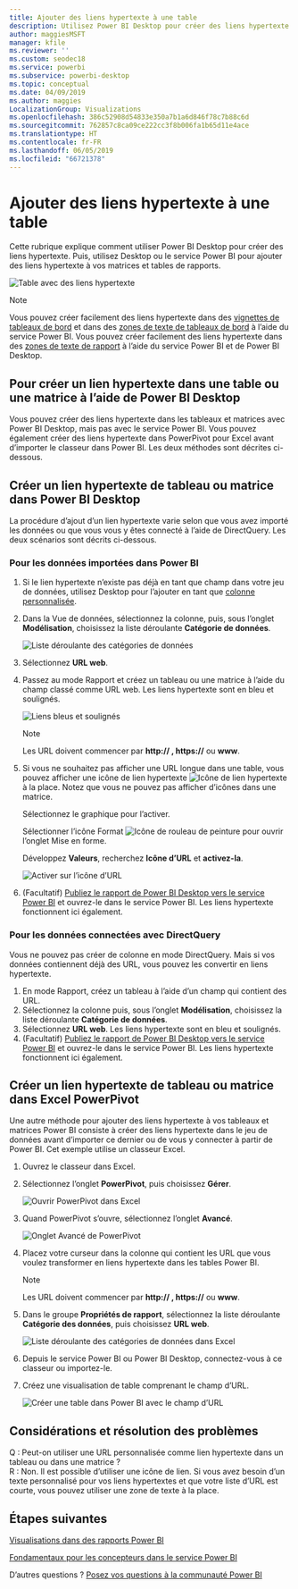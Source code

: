 ```yaml
---
title: Ajouter des liens hypertexte à une table
description: Utilisez Power BI Desktop pour créer des liens hypertexte. Ensuite, utilisez Power BI Desktop ou le service Power BI pour ajouter des liens hypertexte à vos matrices et tables de rapports.
author: maggiesMSFT
manager: kfile
ms.reviewer: ''
ms.custom: seodec18
ms.service: powerbi
ms.subservice: powerbi-desktop
ms.topic: conceptual
ms.date: 04/09/2019
ms.author: maggies
LocalizationGroup: Visualizations
ms.openlocfilehash: 386c52908d54833e350a7b1a6d846f78c7b88c6d
ms.sourcegitcommit: 762857c8ca09ce222cc3f8b006fa1b65d11e4ace
ms.translationtype: HT
ms.contentlocale: fr-FR
ms.lasthandoff: 06/05/2019
ms.locfileid: "66721378"
---
```

# <a name="add-hyperlinks-to-a-table"></a>Ajouter des liens hypertexte à une table
Cette rubrique explique comment utiliser Power BI Desktop pour créer des liens hypertexte. Puis, utilisez Desktop ou le service Power BI pour ajouter des liens hypertexte à vos matrices et tables de rapports. 

![Table avec des liens hypertexte](media/power-bi-hyperlinks-in-tables/hyperlinkedtable.png)

> [!NOTE]
> Vous pouvez créer facilement des liens hypertexte dans des [vignettes de tableaux de bord](service-dashboard-edit-tile.md) et dans des [zones de texte de tableaux de bord](service-dashboard-add-widget.md) à l’aide du service Power BI. Vous pouvez créer facilement des liens hypertexte dans des [zones de texte de rapport](service-add-hyperlink-to-text-box.md) à l’aide du service Power BI et de Power BI Desktop.
> 

## <a name="to-create-a-hyperlink-in-a-table-or-matrix-using-power-bi-desktop"></a>Pour créer un lien hypertexte dans une table ou une matrice à l’aide de Power BI Desktop
Vous pouvez créer des liens hypertexte dans les tableaux et matrices avec Power BI Desktop, mais pas avec le service Power BI. Vous pouvez également créer des liens hypertexte dans PowerPivot pour Excel avant d’importer le classeur dans Power BI. Les deux méthodes sont décrites ci-dessous.

## <a name="create-a-table-or-matrix-hyperlink-in-power-bi-desktop"></a>Créer un lien hypertexte de tableau ou matrice dans Power BI Desktop
La procédure d’ajout d’un lien hypertexte varie selon que vous avez importé les données ou que vous vous y êtes connecté à l’aide de DirectQuery. Les deux scénarios sont décrits ci-dessous.

### <a name="for-data-imported-into-power-bi"></a>Pour les données importées dans Power BI
1. Si le lien hypertexte n’existe pas déjà en tant que champ dans votre jeu de données, utilisez Desktop pour l’ajouter en tant que [colonne personnalisée](desktop-common-query-tasks.md).
2. Dans la Vue de données, sélectionnez la colonne, puis, sous l’onglet **Modélisation**, choisissez la liste déroulante **Catégorie de données**.
   
    ![Liste déroulante des catégories de données](media/power-bi-hyperlinks-in-tables/pbi_data_category.png)
3. Sélectionnez **URL web**.
4. Passez au mode Rapport et créez un tableau ou une matrice à l’aide du champ classé comme URL web. Les liens hypertexte sont en bleu et soulignés.

    ![Liens bleus et soulignés](media/power-bi-hyperlinks-in-tables/power-bi-table-with-hyperlinks2.png)

    > [!NOTE]
    > Les URL doivent commencer par **http:// , https://** ou **www**.
    >
   
1. Si vous ne souhaitez pas afficher une URL longue dans une table, vous pouvez afficher une icône de lien hypertexte  ![Icône de lien hypertexte](media/power-bi-hyperlinks-in-tables/power-bi-hyperlink-icon.png) à la place. Notez que vous ne pouvez pas afficher d’icônes dans une matrice.
   
    Sélectionnez le graphique pour l’activer.

    Sélectionner l’icône Format ![Icône de rouleau de peinture](media/power-bi-hyperlinks-in-tables/power-bi-paintroller.png) pour ouvrir l’onglet Mise en forme.

    Développez **Valeurs**, recherchez **Icône d’URL** et **activez-la**.

    ![Activer sur l’icône d’URL](media/power-bi-hyperlinks-in-tables/power-bi-url-icon-on.png)

1. (Facultatif) [Publiez le rapport de Power BI Desktop vers le service Power BI](guided-learning/publishingandsharing.yml?tutorial-step=2) et ouvrez-le dans le service Power BI. Les liens hypertexte fonctionnent ici également.

### <a name="for-data-connected-with-directquery"></a>Pour les données connectées avec DirectQuery
Vous ne pouvez pas créer de colonne en mode DirectQuery.  Mais si vos données contiennent déjà des URL, vous pouvez les convertir en liens hypertexte.

1. En mode Rapport, créez un tableau à l’aide d’un champ qui contient des URL.
2. Sélectionnez la colonne puis, sous l’onglet **Modélisation**, choisissez la liste déroulante **Catégorie de données**.
3. Sélectionnez **URL web**. Les liens hypertexte sont en bleu et soulignés.
4. (Facultatif) [Publiez le rapport de Power BI Desktop vers le service Power BI](guided-learning/publishingandsharing.yml?tutorial-step=2) et ouvrez-le dans le service Power BI. Les liens hypertexte fonctionnent ici également.

## <a name="create-a-table-or-matrix-hyperlink-in-excel-power-pivot"></a>Créer un lien hypertexte de tableau ou matrice dans Excel PowerPivot
Une autre méthode pour ajouter des liens hypertexte à vos tableaux et matrices Power BI consiste à créer des liens hypertexte dans le jeu de données avant d’importer ce dernier ou de vous y connecter à partir de Power BI. Cet exemple utilise un classeur Excel.

1. Ouvrez le classeur dans Excel.
2. Sélectionnez l’onglet **PowerPivot**, puis choisissez **Gérer**.
   
   ![Ouvrir PowerPivot dans Excel](media/power-bi-hyperlinks-in-tables/createhyperlinkinpowerpivot2.png)
1. Quand PowerPivot s’ouvre, sélectionnez l’onglet **Avancé**.
   
   ![Onglet Avancé de PowerPivot](media/power-bi-hyperlinks-in-tables/createhyperlinkinpowerpivot3.png)
4. Placez votre curseur dans la colonne qui contient les URL que vous voulez transformer en liens hypertexte dans les tables Power BI.
   
   > [!NOTE]
   > Les URL doivent commencer par **http:// , https://** ou **www**.
   > 
5. Dans le groupe **Propriétés de rapport**, sélectionnez la liste déroulante **Catégorie des données**, puis choisissez **URL web**. 
   
   ![Liste déroulante des catégories de données dans Excel](media/power-bi-hyperlinks-in-tables/createhyperlinksnew.png)

6. Depuis le service Power BI ou Power BI Desktop, connectez-vous à ce classeur ou importez-le.
7. Créez une visualisation de table comprenant le champ d’URL.
   
   ![Créer une table dans Power BI avec le champ d’URL](media/power-bi-hyperlinks-in-tables/hyperlinksintables.gif)

## <a name="considerations-and-troubleshooting"></a>Considérations et résolution des problèmes
Q : Peut-on utiliser une URL personnalisée comme lien hypertexte dans un tableau ou dans une matrice ?    
R : Non. Il est possible d’utiliser une icône de lien. Si vous avez besoin d’un texte personnalisé pour vos liens hypertextes et que votre liste d’URL est courte, vous pouvez utiliser une zone de texte à la place.


## <a name="next-steps"></a>Étapes suivantes
[Visualisations dans des rapports Power BI](visuals/power-bi-report-visualizations.md)

[Fondamentaux pour les concepteurs dans le service Power BI](service-basic-concepts.md)

D’autres questions ? [Posez vos questions à la communauté Power BI](http://community.powerbi.com/)

